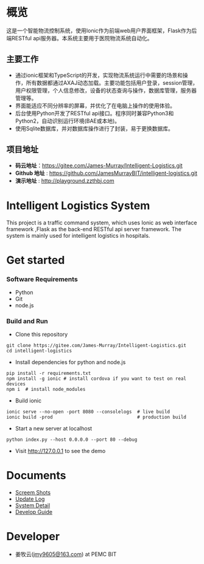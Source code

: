 # 概览

这是一个智能物流控制系统，使用Ionic作为前端web用户界面框架，Flask作为后端RESTful api服务器。本系统主要用于医院物流系统自动化。

## 主要工作

* 通过ionic框架和TypeScript的开发，实现物流系统运行中需要的场景和操作，所有数据都通过AXAJ动态加载。主要功能包括用户登录，session管理，用户权限管理，个人信息修改，设备的状态查询与操作，数据库管理，服务器管理等。
* 界面能适应不同分辨率的屏幕，并优化了在电脑上操作的使用体验。
* 后台使用Python开发了RESTful api接口。程序同时兼容Python3和Python2，自动识别运行环境(BAE或本地)。
* 使用Sqlite数据库，并对数据库操作进行了封装，易于更换数据库。

## 项目地址

* __码云地址__：https://gitee.com/James-Murray/Intelligent-Logistics.git
* __Github 地址__ : <https://github.com/JamesMurrayBIT/intelligent-logistics.git> 
* __演示地址__  : <http://playground.zzthbj.com>

# Intelligent Logistics System

This project is a traffic command system, which uses Ionic as web interface framework ,Flask as the back-end RESTful api server framework. The system is mainly used for intelligent logistics in hospitals.

# Get started

### Software Requirements

- Python
- Git
- node.js

### Build and Run

* Clone this repository

```shell
git clone https://gitee.com/James-Murray/Intelligent-Logistics.git
cd intelligent-logistics
```
* Install dependencies for python and node.js

```shell
pip install -r requirements.txt
npm install -g ionic # install cordova if you want to test on real devices   
npm i  # install node_modules 
```
* Build ionic

```shell
ionic serve --no-open -port 8080 --consolelogs  # live build
ionic build -prod                               # production build
```
* Start a new server at localhost

```shell
python index.py --host 0.0.0.0 --port 80 --debug
```
* Visit <http://127.0.0.1> to see the demo

# Documents

* [Screem Shots](/James-Murray/Intelligent-Logistics/blob/master/wiki/screenshots.md)
* [Update Log](/James-Murray/Intelligent-Logistics/blob/master/wiki/update.md)
* [System Detail](/James-Murray/Intelligent-Logistics/blob/master/wiki/detail.md)
* [Develop Guide](/James-Murray/Intelligent-Logistics/blob/master/wiki/develop.md)

# Developer

* 姜牧云(jmy9605@163.com) at PEMC BIT

